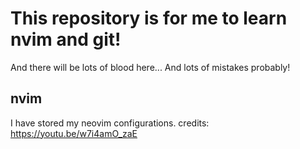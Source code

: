 # This repository is for me to learn nvim and git!

And there will be lots of blood here... And lots of mistakes probably!

## **nvim**

I have stored my neovim configurations.
credits: https://youtu.be/w7i4amO_zaE
